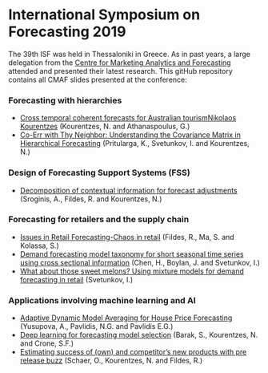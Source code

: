 International Symposium on Forecasting 2019
=====
The 39th ISF was held in Thessaloniki in Greece. As in past years, a large delegation from the [Centre for Marketing Analytics and Forecasting](https://www.lancaster.ac.uk/lums/research/research-centres--areas/centre-for-marketing-analytics-and-forecasting/) attended and presented their latest research. This gitHub repository contains all CMAF slides presented at the conference:

### Forecasting with hierarchies
- [Cross temporal coherent forecasts for Australian tourismNikolaos Kourentzes](https://github.com/lancastercmaf/ISF2019/blob/master/slides/Kourentzes_Nikolaos_ISF2019.pdf) (Kourentzes, N. and Athanaspoulus, G.)
- [Co-Err with Thy Neighbor: Understanding the Covariance Matrix in Hierarchical Forecasting](https://github.com/lancastercmaf/ISF2019/blob/master/slides/Pritularga_Kandrika_ISF2019.pdf) (Pritularga, K., Svetunkov, I. and Kourentzes, N.)

### Design of Forecasting Support Systems (FSS)
- [Decomposition of contextual information for forecast adjustments](https://github.com/lancastercmaf/ISF2019/blob/master/slides/Sroginis_Anna_ISF2019.pdf) (Sroginis, A., Fildes, R. and Kourentzes, N.)

### Forecasting for retailers and the supply chain
- [Issues in Retail Forecasting-Chaos in retail](https://github.com/lancastercmaf/ISF2019/blob/master/slides/Fildes_Robert_ISF2019.pdf) (Fildes, R., Ma, S. and Kolassa, S.)
- [Demand forecasting model taxonomy for short seasonal time series using cross sectional information](https://github.com/lancastercmaf/ISF2019/blob/master/slides/Boylan_John_%20ISF2019.pdf) (Chen, H., Boylan, J. and Svetunkov, I.)
- [What about those sweet melons? Using mixture models for demand forecasting in retail](https://github.com/lancastercmaf/ISF2019/blob/master/slides/Svetunkov_Ivan_ISF2019.pdf) (Svetunkov, I.)

### Applications involving machine learning and AI
- [Adaptive Dynamic Model Averaging for House Price Forecasting](https://github.com/lancastercmaf/ISF2019/blob/master/slides/Yusupova_Alisa_ISF2019.pdf) (Yusupova, A., Pavlidis, N.G. and Pavlidis E.G.)
- [Deep learning for forecasting model selection](https://github.com/lancastercmaf/ISF2019/blob/master/slides/Barak_Sasan_ISF2019.pdf) (Barak, S., Kourentzes, N. and Crone, S.F.)
- [Estimating success of (own) and competitor’s new products with pre release buzz](https://github.com/lancastercmaf/ISF2019/blob/master/slides/Schaer_Oliver_ISF19.pdf) (Schaer, O., Kourentzes, N. and Fildes, R.)
